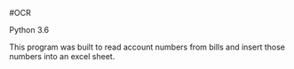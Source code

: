 #OCR

Python 3.6 

This program was built to read account numbers from bills and insert those numbers into an excel sheet. 
